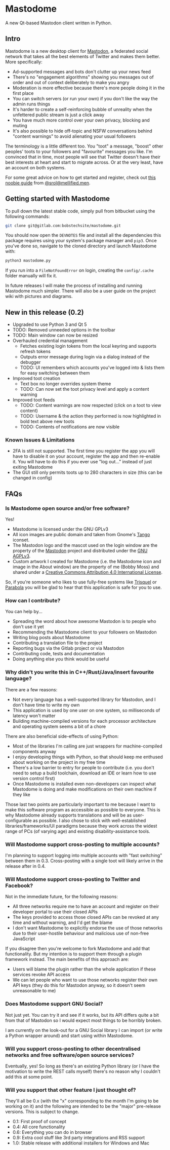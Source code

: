 # Mastodome
A new Qt-based Mastodon client written in Python.

## Intro
Mastodome is a new desktop client for [Mastodon](https://en.wikipedia.org/wiki/Mastodon_(software)), a federated social network that takes all the best elements of Twitter and makes them better. More specifically:

* Ad-supported messages and bots don't clutter up your news feed
* There's no "engagement algorithms" showing you messages out of order and out of context deliberately to make you angry
* Moderation is more effective because there's more people doing it in the first place
* You can switch servers (or run your own) if you don't like the way the admin runs things
* It's harder to create a self-reinforcing bubble of unreality when the unfettered public stream is just a click away
* You have much more control over your own privacy, blocking and muting
* It's also possible to hide off-topic and NSFW conversations behind "content warnings" to avoid alienating your usual followers

The terminology is a little different too. You "toot" a message, "boost" other peoples' toots to your followers and "favourite" messages you like.
I'm convinced that in time, most people will see that Twitter doesn't have their best interests at heart and start to migrate across. Or at the very least, have an account on both systems.

For some great advice on how to get started and register, check out [this noobie guide](https://theoutline.com/post/2689/mastodon-makes-the-internet-feel-like-home-again) from [@srol@mellified.men](https://mellified.men/@srol).

## Getting started with Mastodome
To pull down the latest stable code, simply pull from bitbucket using the following commands:
```bash
git clone git@gitlab.com:bobstechsite/mastodome.git
```
You should now open the `DEVNOTES` file and install all the dependencies this package requires using your system's package manager and `pip3`. Once you've done so, navigate to the cloned directory and launch Mastodome with:
```bash
python3 mastodome.py
```
If you run into a `FileNotFoundError` on login, creating the `config/.cache` folder manually will fix it.

In future releases I will make the process of installing and running Mastodome much simpler. There will also be a user guide on the project wiki with pictures and diagrams.

## New in this release (0.2)
* Upgraded to use Python 3 and Qt 5
* TODO: Removed unneeded options in the toolbar
* TODO: Main window can now be resized
* Overhauled credential management
    * Fetches existing login tokens from the local keyring and supports refresh tokens
    * Outputs error message during login via a dialog instead of the debugger
    * TODO: UI remembers which accounts you've logged into & lists them for easy switching between them
* Improved toot creation
    * Text box no longer overrides system theme
    * TODO: Can now set the toot privacy level and apply a content warning
* Improved toot feeds
    * TODO: Content warnings are now respected (click on a toot to view content)
    * TODO: Username & the action they performed is now highlighted in bold text above new toots
    * TODO: Contents of notifications are now visible

### Known Issues & Limitations
* 2FA is still not supported. The first time you register the app you will have to disable it on your account, register the app and then re-enable it. You will have to do this if you ever use "log out..." instead of just exiting Mastodome
* The GUI still only permits toots up to 280 characters in size (this can be changed in config)

## FAQs
### Is Mastodome open source and/or free software?
Yes!
* Mastodome is licensed under the GNU GPLv3
* All icon images are public domain and taken from Gnome's [Tango](https://commons.wikimedia.org/wiki/Tango_icons) iconset.
* The Mastodon logo and the mascot used on the login window are the property of the [Mastodon](https://github.com/tootsuite/mastodon) project and distributed under the [GNU AGPLv3](https://www.gnu.org/licenses/agpl.html).
* Custom artwork I created for Mastodome (i.e. the Mastodome icon and image in the About window) are the property of me (Bobby Moss) and shared under a [Creative Commons Attribution 4.0 International License](https://creativecommons.org/licenses/by/4.0/).

So, if you're someone who likes to use fully-free systems like [Trisquel](https://trisquel.info/) or [Parabola](https://www.parabola.nu/) you will be glad to hear that this application is safe for you to use.

### How can I contribute?
You can help by...
* Spreading the word about how awesome Mastodon is to people who don't use it yet
* Recommending the Mastodome client to your followers on Mastodon
* Writing blog posts about Mastodome
* Contributing a translation file to the project
* Reporting bugs via the Gitlab project or via Mastodon
* Contributing code, tests and documentation
* Doing anything else you think would be useful

### Why didn't you write this in C++/Rust/Java/insert favourite language?
There are a few reasons:
* Not every language has a well-supported library for Mastodon, and I don't have time to write my own
* This application is used by one user on one system, so milliseconds of latency won't matter
* Building machine-compiled versions for each processor architecture and operating system seems a bit of a chore

There are also beneficial side-effects of using Python:
* Most of the libraries I'm calling are just wrappers for machine-compiled components anyway
* I enjoy developing things with Python, so that should keep me enthused about working on the project in my free time
* There's a low barrier to entry for people to contribute (i.e. you don't need to setup a build toolchain, download an IDE or learn how to use version control first)
* Once Mastodome is installed even non-developers can inspect what Mastodome is doing and make modifications on their own machine if they like

Those last two points are particularly important to me because I want to make this software program as accessible as possible to everyone. This is why Mastodome already supports translations and will be as user-configurable as possible. I also chose to stick with well-established libraries/frameworks/UI paradigms because they work across the widest range of PCs (of varying age) and existing disability-assistance tools.

### Will Mastodome support cross-posting to multiple accounts?
I'm planning to support logging into multiple accounts with "fast switching" between them in 0.3. Cross-posting with a single toot will likely arrive in the release after in 0.4.

### Will Mastodome support cross-posting to Twitter and Facebook?
Not in the immediate future, for the following reasons:
* All three networks require me to have an account and register on their developer portal to use their closed APIs
* The keys provided to access those closed APIs can be revoked at any time and without warning, and I'd get the blame
* I don't want Mastodome to explicitly endorse the use of those networks due to their user-hostile behaviour and malicious use of non-free JavaScript

If you disagree then you're welcome to fork Mastodome and add that functionality. But my intention is to support them through a plugin framework instead. The main benefits of this approach are:
* Users will blame the plugin rather than the whole application if these services revoke API access
* We can let people who want to use those networks register their own API keys (they do this for Mastodon anyway, so it doesn't seem unreasonable to me)

### Does Mastodome support GNU Social?
Not just yet. You can try it and see if it works, but its API differs quite a bit from that of Mastodon so I would expect most things to be horribly broken.

I am currently on the look-out for a GNU Social library I can import (or write a Python wrapper around) and start using within Mastodome.

### Will you support cross-posting to other decentralised networks and free software/open source services?
Eventually, yes! So long as there's an existing Python library (or I have the motivation to write the REST calls myself) there's no reason why I couldn't add this at some point.

### Will you support that other feature I just thought of?
They'll all be 0.x (with the "x" corresponding to the month I'm going to be working on it) and the following are intended to be the "major" pre-release versions. This is subject to change.

* 0.1: First proof of concept
* 0.4: All core functionality
* 0.6: Everything you can do in browser
* 0.9: Extra cool stuff like 3rd party integrations and RSS support
* 1.0: Stable release with additional installers for Windows and Mac

